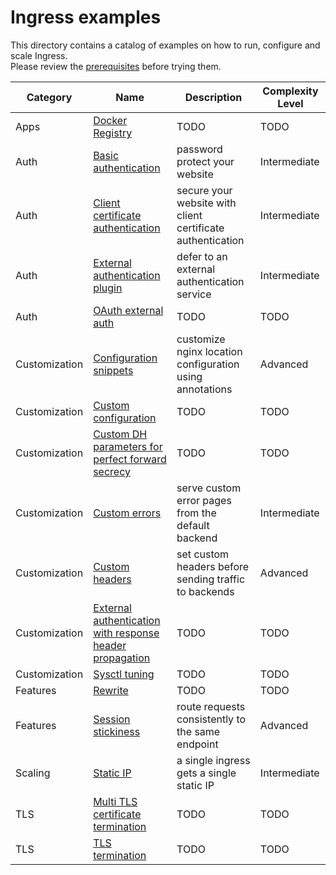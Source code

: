 # Ingress examples

This directory contains a catalog of examples on how to run, configure and scale Ingress.  
Please review the [prerequisites](PREREQUISITES.md) before trying them.

Category | Name | Description | Complexity Level
---------| ---- | ----------- | ----------------
Apps | [Docker Registry](docker-registry/README.md) | TODO | TODO
Auth | [Basic authentication](auth/basic/README.md) | password protect your website | Intermediate
Auth | [Client certificate authentication](auth/client-certs/README.md) | secure your website with client certificate authentication | Intermediate
Auth | [External authentication plugin](auth/external-auth/README.md) | defer to an external authentication service | Intermediate
Auth | [OAuth external auth](auth/oauth-external-auth/README.md) | TODO | TODO
Customization | [Configuration snippets](customization/configuration-snippets/README.md) | customize nginx location configuration using annotations | Advanced
Customization | [Custom configuration](customization/custom-configuration/README.md) | TODO | TODO
Customization | [Custom DH parameters for perfect forward secrecy](customization/ssl-dh-param/README.md) | TODO | TODO
Customization | [Custom errors](customization/custom-errors/README.md) | serve custom error pages from the default backend | Intermediate
Customization | [Custom headers](customization/custom-headers/README.md) | set custom headers before sending traffic to backends  | Advanced
Customization | [External authentication with response header propagation](customization/external-auth-headers/README.md) | TODO | TODO
Customization | [Sysctl tuning](customization/sysctl/README.md) | TODO | TODO
Features | [Rewrite](rewrite/README.md) | TODO | TODO
Features | [Session stickiness](affinity/cookie/README.md) | route requests consistently to the same endpoint | Advanced
Scaling | [Static IP](static-ip/README.md) | a single ingress gets a single static IP |  Intermediate
TLS | [Multi TLS certificate termination](multi-tls/README.md) | TODO | TODO
TLS | [TLS termination](tls-termination/README.md) | TODO | TODO
